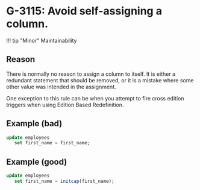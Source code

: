 # G-3115: Avoid self-assigning a column.

!!! tip "Minor"
    Maintainability

## Reason

There is normally no reason to assign a column to itself. It is either a redundant statement that should be removed, or it is a mistake where some other value was intended in the assignment.

One exception to this rule can be when you attempt to fire cross edition triggers when using Edition Based Redefinition.

## Example (bad)

``` sql
update employees
   set first_name = first_name;
```

## Example (good)

``` sql
update employees
   set first_name = initcap(first_name);
```